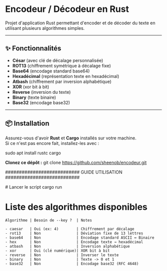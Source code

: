 # Encodeur / Décodeur en Rust

Projet d'application Rust permettant d'encoder et de décoder du texte en utilisant plusieurs algorithmes simples.

---

## ✨ Fonctionnalités

- **César** (avec clé de décalage personnalisée)
- **ROT13** (chiffrement symétrique à décalage fixe)
- **Base64** (encodage standard base64)
- **Hexadécimal** (représentation texte en hexadécimal)
- **Atbash** (chiffrement par inversion alphabétique)
- **XOR**    (xor bit à bit)
- **Reverse** (inversion du texte)
- **Binary**  (texte binaire)
- **Base32**  (encodage base32)

---

## 📦 Installation

Assurez-vous d'avoir **Rust** et **Cargo** installés sur votre machine.  
Si ce n'est pas encore fait, installez-les avec :

sudo apt install rustc cargo


**Clonez ce dépôt :**
git clone https://github.com/sheenob/encodeur.git




###########################    GUIDE UTILISATION     ###########################

# Lancer le script
cargo run


# Liste des algorithmes disponibles

    Algorithme | Besoin de --key ?  | Notes

    - caesar   | Oui (ex: 4)        | Chiffrement par décalage
    - rot13    | Non                | Déviation fixe de 13 lettres
    - base64   | Non                | Encodage standard ASCII ↔ Binaire
    - hex      | Non                | Encodage texte → hexadécimal
    - atbash   | Non                | Inversion alphabétique
    - xor      | Oui (clé numérique)| XOR bit à bit
    - reverse  | Non                | Inverser le texte
    - binary   | Non                | Texte -> 0 et 1
    - base32   | Non                | Encodage base32 (RFC 4648)